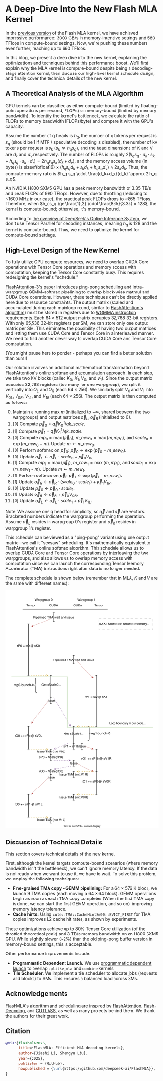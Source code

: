 # A Deep-Dive Into the New Flash MLA Kernel

In the [previous version](https://github.com/deepseek-ai/FlashMLA/tree/b31bfe72a83ea205467b3271a5845440a03ed7cb) of the Flash MLA kernel, we have achieved impressive performance: 3000 GB/s in memory-intensive settings and 580 TFlops in compute-bound settings. Now, we're pushing these numbers even further, reaching up to 660 TFlops.

In this blog, we present a deep dive into the new kernel, explaining the optimizations and techniques behind this performance boost. We'll first explain why the MLA kernel is compute-bound despite being a decoding-stage attention kernel, then discuss our high-level kernel schedule design, and finally cover the technical details of the new kernel.

## A Theoretical Analysis of the MLA Algorithm

GPU kernels can be classified as either compute-bound (limited by floating-point operations per second, FLOPs) or memory-bound (limited by memory bandwidth). To identify the kernel's bottleneck, we calculate the ratio of FLOPs to memory bandwidth (FLOPs/byte) and compare it with the GPU's capacity.

Assume the number of q heads is $h_q$, the number of q tokens per request is $s_q$ (should be 1 if MTP / speculative decoding is disabled), the number of kv tokens per request is $s_k\ (s_k \gg h_q s_q)$, and the head dimensions of K and V are $d_k$ and $d_v$ respectively. The number of FLOPs is roughly $2 (h_q s_q \cdot d_k \cdot s_k + h_q s_q \cdot s_k \cdot d_v) = 2 h_q s_q s_k (d_k+d_v)$, and the memory access volume (in bytes) is $\mathop{\text{sizeof}}(\text{bfloat16}) \times (h_q s_q d_k + s_k d_k + h_q s_q d_v) \approx 2s_k d_k$. Thus, the compute-memory ratio is $h_q s_q \cdot \frac{d_k+d_v}{d_k} \approx 2 h_q s_q$.

An NVIDIA H800 SXM5 GPU has a peak memory bandwidth of 3.35 TB/s and peak FLOPs of 990 TFlops. However, due to throttling (reducing to ~1600 MHz in our case), the practical peak FLOPs drops to ~865 TFlops. Therefore, when $h_qs_q \ge \frac{1}{2} \cdot \frac{865}{3.35} = 128$, the kernel is compute-bound; otherwise, it's memory-bound.

According to [the overview of DeepSeek's Online Inference System](https://github.com/deepseek-ai/open-infra-index/blob/main/202502OpenSourceWeek/day_6_one_more_thing_deepseekV3R1_inference_system_overview.md), we don't use Tensor Parallel for decoding instances, meaning $h_q$ is 128 and the kernel is compute-bound. Thus, we need to optimize the kernel for compute-bound settings.

## High-Level Design of the New Kernel

To fully utilize GPU compute resources, we need to overlap CUDA Core operations with Tensor Core operations and memory access with computation, keeping the Tensor Core constantly busy. This requires redesigning the kernel's "schedule."

[FlashAttention-3's paper](https://arxiv.org/abs/2407.08608) introduces ping-pong scheduling and intra-warpgroup GEMM-softmax pipelining to overlap block-wise matmul and CUDA Core operations. However, these techniques can't be directly applied here due to resource constraints. The output matrix (scaled and accumulated during each mainloop round, similar to [FlashAttention's algorithm](https://arxiv.org/abs/2205.14135)) must be stored in registers due to [WGMMA instruction](https://docs.nvidia.com/cuda/parallel-thread-execution/#asynchronous-warpgroup-level-matrix-instructions) requirements. Each $64 \times 512$ output matrix occupies 32,768 32-bit registers. With only 65,536 32-bit registers per SM, we can store only one output matrix per SM. This eliminates the possibility of having two output matrices and letting them use CUDA Core and Tensor Core in a interleaved manner. We need to find another clever way to overlap CUDA Core and Tensor Core computation.

(You might pause here to ponder - perhaps you can find a better solution than ours!)

Our solution involves an additional mathematical transformation beyond FlashAttention's online softmax and accumulation approach. In each step, we take two KV blocks (called $K_0$, $K_1$, $V_0$, and $V_1$). Since the output matrix occupies 32,768 registers (too many for one warpgroup), we split it vertically into $O_L$ and $O_R$ (each $64 \times 256$). We similarly split $V_0$ and $V_1$ into $V_{0L}$, $V_{0R}$, $V_{1L}$, and $V_{1R}$ (each $64 \times 256$). The output matrix is then computed as follows:

0. Maintain a running max $m$ (initialized to $-\infty$, shared between the two warpgroups) and output matrices $\vec o_L, \vec o_R$ (initialized to 0).
1. [0] Compute $`\vec p_0 = \vec q K_0^\intercal / qk\_scale`$.
2. [1] Compute $`\vec p_1 = \vec q K_1^\intercal / qk\_scale`$.
3. [0] Compute $mp_0 = \max(\vec p_0)$, $`m\_new_0 = \max(m, mp_0)`$, and $`scale_0 = \exp(m\_new_0 - m)`$. Update $`m \gets m\_new_0`$.
4. [0] Perform softmax on $\vec p_0$: $`\vec p_0 \gets \exp(\vec p_0 - m\_new_0)`$.
5. [0] Update $\vec o_L \gets \vec o_L \cdot scale_0 + \vec p_0 V_{0L}$.
6. [1] Compute $mp_1 = \max(\vec p_1)$, $`m\_new_1 = \max(m, mp_1)`$, and $`scale_1 = \exp(m\_new_1 - m)`$. Update $`m \gets m\_new_1`$.
7. [1] Perform softmax on $\vec p_1$: $`\vec p_1 \gets \exp(\vec p_1 - m\_new_1)`$.
8. [1] Update $\vec o_R \gets \vec o_R \cdot (scale_0 \cdot scale_1) + \vec p_1 V_{1R}$.
9. [0] Update $\vec p_0 \gets \vec p_0 \cdot scale_1$.
10. [1] Update $\vec o_R \gets \vec o_R + \vec p_0 V_{0R}$.
11. [0] Update $\vec o_L \gets \vec o_L \cdot scale_1 + \vec p_1 V_{1L}$.

Note: We assume one q head for simplicity, so $\vec q$ and $\vec o$ are vectors. Bracketed numbers indicate the warpgroup performing the operation. Assume $\vec o_L$ resides in warpgroup 0's register and $\vec o_R$ resides in warpgroup 1's register.

This schedule can be viewed as a "ping-pong" variant using one output matrix—we call it "seesaw" scheduling. It's mathematically equivalent to FlashAttention's online softmax algorithm. This schedule allows us to overlap CUDA Core and Tensor Core operations by interleaving the two warpgroups, and also allows us to overlap memory access with computation since we can launch the corresponding Tensor Memory Accelerator (TMA) instructions right after data is no longer needed.

The complete schedule is shown below (remember that in MLA, $K$ and $V$ are the same with different names):

![MLA Kernel Sched](assets/MLA%20Kernel%20Sched.drawio.svg)

## Discussion of Technical Details

This section covers technical details of the new kernel.

First, although the kernel targets compute-bound scenarios (where memory bandwidth isn't the bottleneck), we can't ignore memory latency. If the data is not ready when we want to use it, we have to wait. To solve this problem, we employ the following techniques:

- **Fine-grained TMA copy - GEMM pipelining:** For a $64 \times 576$ K block, we launch 9 TMA copies (each moving a $64 \times 64$ block). GEMM operations begin as soon as each TMA copy completes (When the first TMA copy is done, we can start the first GEMM operation, and so on), improving memory latency tolerance.
- **Cache hints:** Using `cute::TMA::CacheHintSm90::EVICT_FIRST` for TMA copies improves L2 cache hit rates, as shown by experiments.

These optimizations achieve up to 80% Tensor Core utilization (of the throttled theoretical peak) and 3 TB/s memory bandwidth on an H800 SXM5 GPU. While slightly slower (~2%) than the old ping-pong buffer version in memory-bound settings, this is acceptable.

Other performance improvements include:
- **Programmatic Dependent Launch.** We use [programmatic dependent launch](https://docs.nvidia.com/cuda/cuda-c-programming-guide/index.html#programmatic-dependent-launch-and-synchronization) to overlap `splitkv_mla` and `combine` kernels.
- **Tile Scheduler.** We implement a tile scheduler to allocate jobs (requests and blocks) to SMs. This ensures a balanced load across SMs.

## Acknowledgements

FlashMLA's algorithm and scheduling are inspired by [FlashAttention](https://github.com/dao-AILab/flash-attention/), [Flash-Decoding](https://crfm.stanford.edu/2023/10/12/flashdecoding.html), and [CUTLASS](https://github.com/nvidia/cutlass), as well as many projects behind them. We thank the authors for their great work.

## Citation

```bibtex
@misc{flashmla2025,
      title={FlashMLA: Efficient MLA decoding kernels},
      author={Jiashi Li, Shengyu Liu},
      year={2025},
      publisher = {GitHub},
      howpublished = {\url{https://github.com/deepseek-ai/FlashMLA}},
}
```
